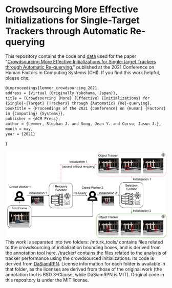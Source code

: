 
# Crowdsourcing More Effective Initializations for Single-Target Trackers through Automatic Re-querying
This repository contains the code and [data](https://github.com/lemmersj/crowdsourcing-effective-initializations/blob/main/mturk_tools/mturk_output.tsv) used for the paper "[Crowdsourcing More Effective Initializations for Single-target Trackers through Automatic Re-querying](https://dl.acm.org/doi/pdf/10.1145/3411764.3445181)," published at the 2021 Conference on Human Factors in Computing Systems (CHI). If you find this work helpful, please cite:

    @inproceedings{lemmer_crowdsourcing_2021,
	address = {Virtual (Originally Yokohama, Japan)},
	title = {Crowdsourcing {More} {Effective} {Initializations} for {Single}-{Target} {Trackers} through {Automatic} {Re}-querying},
	booktitle = {Proceedings of the 2021 {Conference} on {Human} {Factors} in {Computing} {Systems}},
	publisher = {ACM Press},
	author = {Lemmer, Stephan J. and Song, Jean Y. and Corso, Jason J.},
	month = may,
	year = {2021}
}

![Smart Replacement Teaser Figure](https://github.com/lemmersj/crowdsourcing-effective-initializations/blob/main/teaser_fig.png)
This work is separated into two folders: /mturk_tools/ contains files related to the crowdsourcing of initialization bounding boxes, and is derived from the annotation tool [here](https://github.com/kyamagu/bbox-annotator).  /tracker/ contains the files related to the analysis of tracker performance using the crowdsourced initializations. Its code is derived from [DaSiamRPN](https://github.com/foolwood/DaSiamRPN). License information for each folder is available in that folder, as the licenses are derived from those of the original work (the annotation tool is BSD 3-Clause, while DaSiamRPN is MIT). Original code in this repository is under the MIT license.
